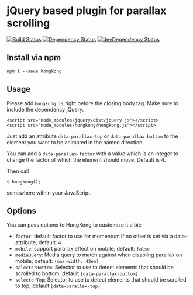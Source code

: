 # jQuery based plugin for parallax scrolling

[![Build Status](https://secure.travis-ci.org/use-init/init.svg?branch=master)](http://travis-ci.org/drublic/hongkong)
[![Dependency Status](https://david-dm.org/drublic/hongkong.svg)](https://david-dm.org/drublic/hongkong)
[![devDependency Status](https://david-dm.org/drublic/hongkong/dev-status.svg)](https://david-dm.org/drublic/hongkong#info=devDependencies)

## Install via npm

    npm i --save hongkong

## Usage

Please add `hongkong.js` right before the closing body tag. Make sure to include
the dependency jQuery.

    <script src="node_modules/jquery/dist/jquery.js"></script>
    <script src="node_modules/hongkong/hongkong.js"></script>

Just add an attribute `data-parallax-top` or `data-parallax-bottom` to the
element you want to be animated in the named direction.

You can add a `data-parallax-factor` with a value which is an integer to change
the factor of which the element should move. Default is 4.

Then call

    $.hongkong();

somewhere within your JavaScript.

## Options

You can pass options to HongKong to customize it a bit:

* `factor`: default factor to use for momentum if no other is set via a data-attribute; default: `4`
* `mobile`: support parallax effect on mobile; default: `false`
* `mediaQuery`: Media query to match against when disabling parallax on mobile; default: `(max-width: 42em)`
* `selectorBottom`: Selector to use to detect elements that should be scrolled to bottom; default `[data-parallax-bottom]`
* `selectorTop`: Selector to use to detect elements that should be scrolled to top; default `[data-parallax-top]`
